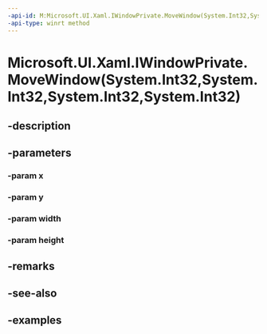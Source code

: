 ```yaml
---
-api-id: M:Microsoft.UI.Xaml.IWindowPrivate.MoveWindow(System.Int32,System.Int32,System.Int32,System.Int32)
-api-type: winrt method
---
```


# Microsoft.UI.Xaml.IWindowPrivate.MoveWindow(System.Int32,System.Int32,System.Int32,System.Int32)

<!--
public void MoveWindow (int x, int y, int width, int height);
-->


## -description

## -parameters

### -param x

### -param y

### -param width

### -param height

## -remarks

## -see-also

## -examples


